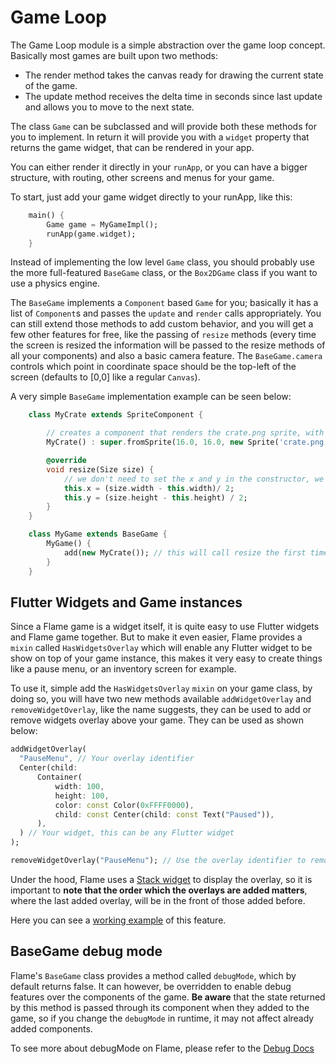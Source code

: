 # Game Loop

The Game Loop module is a simple abstraction over the game loop concept. Basically most games are built upon two methods:

* The render method takes the canvas ready for drawing the current state of the game.
* The update method receives the delta time in seconds since last update and allows you to move to the next state.

The class `Game` can be subclassed and will provide both these methods for you to implement. In return it will provide you with a `widget` property that returns the game widget, that can be rendered in your app.

You can either render it directly in your `runApp`, or you can have a bigger structure, with routing, other screens and menus for your game.

To start, just add your game widget directly to your runApp, like this:

```dart
    main() {
        Game game = MyGameImpl();
        runApp(game.widget);
    }
```

Instead of implementing the low level `Game` class, you should probably use the more full-featured `BaseGame` class, or the `Box2DGame` class if you want to use a physics engine.

The `BaseGame` implements a `Component` based `Game` for you; basically it has a list of `Component`s and passes the `update` and `render` calls appropriately. You can still extend those methods to add custom behavior, and you will get a few other features for free, like the passing of `resize` methods (every time the screen is resized the information will be passed to the resize methods of all your components) and also a basic camera feature. The `BaseGame.camera` controls which point in coordinate space should be the top-left of the screen (defaults to [0,0] like a regular `Canvas`).

A very simple `BaseGame` implementation example can be seen below:

```dart
    class MyCrate extends SpriteComponent {

        // creates a component that renders the crate.png sprite, with size 16 x 16
        MyCrate() : super.fromSprite(16.0, 16.0, new Sprite('crate.png'));

        @override
        void resize(Size size) {
            // we don't need to set the x and y in the constructor, we can set then here
            this.x = (size.width - this.width)/ 2;
            this.y = (size.height - this.height) / 2;
        }
    }

    class MyGame extends BaseGame {
        MyGame() {
            add(new MyCrate()); // this will call resize the first time as well
        }
    }
```

## Flutter Widgets and Game instances

Since a Flame game is a widget itself, it is quite easy to use Flutter widgets and Flame game together. But to make it even easier, Flame provides a `mixin` called `HasWidgetsOverlay` which will enable any Flutter widget to be show on top of your game instance, this makes it very easy to create things like a pause menu, or an inventory screen for example.

To use it, simple add the `HasWidgetsOverlay` `mixin` on your game class, by doing so, you will have two new methods available `addWidgetOverlay` and `removeWidgetOverlay`, like the name suggests, they can be used to add or remove widgets overlay above your game. They can be used as shown below:

```dart
addWidgetOverlay(
  "PauseMenu", // Your overlay identifier
  Center(child:
      Container(
          width: 100,
          height: 100,
          color: const Color(0xFFFF0000),
          child: const Center(child: const Text("Paused")),
      ),
  ) // Your widget, this can be any Flutter widget
);

removeWidgetOverlay("PauseMenu"); // Use the overlay identifier to remove the overlay
```

Under the hood, Flame uses a [Stack widget](https://api.flutter.dev/flutter/widgets/Stack-class.html) to display the overlay, so it is important to __note that the order which the overlays are added matters__, where the last added overlay, will be in the front of those added before.

Here you can see a [working example](/doc/examples/with_widgets_overlay) of this feature.

## BaseGame debug mode

Flame's `BaseGame` class provides a method called `debugMode`, which by default returns false. It can however, be overridden to enable debug features over the components of the game. __Be aware__ that the state returned by this method is passed through its component when they added to the game, so if you change the `debugMode` in runtime, it may not affect already added components.

To see more about debugMode on Flame, please refer to the [Debug Docs](/doc/debug.md)


